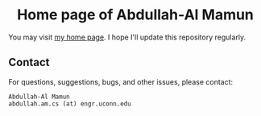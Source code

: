 # <center>Home page of Abdullah-Al Mamun</center>

You may visit [my home page](http://engr.uconn.edu/~abm12008/). I hope I'll update this repository regularly.

## Contact
For questions, suggestions, bugs, and other issues, please contact:

```
Abdullah-Al Mamun
abdullah.am.cs (at) engr.uconn.edu
```